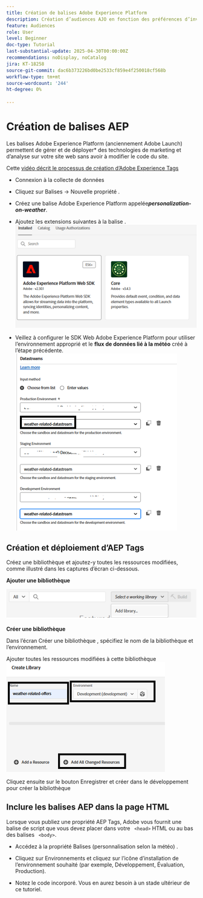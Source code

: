 ```yaml
---
title: Création de balises Adobe Experience Platform
description: Création d’audiences AJO en fonction des préférences d’investissement des utilisateurs (actions, obligations, CD)
feature: Audiences
role: User
level: Beginner
doc-type: Tutorial
last-substantial-update: 2025-04-30T00:00:00Z
recommendations: noDisplay, noCatalog
jira: KT-18258
source-git-commit: dac6b373226bd0be2533cf859e4f250018cf568b
workflow-type: tm+mt
source-wordcount: '244'
ht-degree: 0%

---
```


# Création de balises AEP

Les balises Adobe Experience Platform (anciennement Adobe Launch) permettent de gérer et de déployer* des technologies de marketing et d’analyse sur votre site web sans avoir à modifier le code du site.

Cette [ vidéo décrit le processus de création d’Adobe Experience Tags](https://experienceleague.adobe.com/en/playlists/experience-platform-get-started-with-tags)

* Connexion à la collecte de données
* Cliquez sur Balises -> Nouvelle propriété .
* Créez une balise Adobe Experience Platform appelée _&#x200B;**personalization-on-weather**&#x200B;_.

* Ajoutez les extensions suivantes à la balise .
  ![tags-extensions](assets/tags-extensions1.png)

* Veillez à configurer le SDK Web Adobe Experience Platform pour utiliser l’environnement approprié et le **flux de données lié à la météo** créé à l’étape précédente.
  ![configuration-sdk-web](assets/tags-extensions.png)



## Création et déploiement d’AEP Tags


Créez une bibliothèque et ajoutez-y toutes les ressources modifiées, comme illustré dans les captures d’écran ci-dessous.

**Ajouter une bibliothèque**

![nouvelle-bibliothèque](assets/tag-add-library.png)

**Créer une bibliothèque**

Dans l’écran Créer une bibliothèque , spécifiez le nom de la bibliothèque et l’environnement.

Ajouter toutes les ressources modifiées à cette bibliothèque
![bibliothèque-balises](assets/tag-build-library.png)

Cliquez ensuite sur le bouton Enregistrer et créer dans le développement pour créer la bibliothèque

## Inclure les balises AEP dans la page HTML

Lorsque vous publiez une propriété AEP Tags, Adobe vous fournit une balise de script que vous devez placer dans votre ``` <head>``` HTML ou au bas des balises ``` <body>```.

* Accédez à la propriété Balises (personnalisation selon la météo) .

* Cliquez sur Environnements et cliquez sur l’icône d’installation de l’environnement souhaité (par exemple, Développement, Évaluation, Production).

* Notez le code incorporé. Vous en aurez besoin à un stade ultérieur de ce tutoriel.

